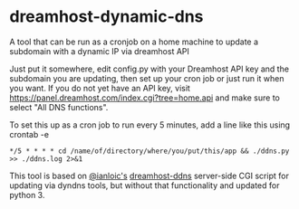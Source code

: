 # dreamhost-dynamic-dns
A tool that can be run as a cronjob on a home machine to update a subdomain with a dynamic IP via dreamhost API

Just put it somewhere, edit config.py with your Dreamhost API key and the subdomain you are updating, then set up your cron job or just run it when you want.
If you do not yet have an API key, visit https://panel.dreamhost.com/index.cgi?tree=home.api and make sure to select "All DNS functions".

To set this up as a cron job to run every 5 minutes, add a line like this using crontab -e

```*/5 * * * * cd /name/of/directory/where/you/put/this/app && ./ddns.py >> ./ddns.log 2>&1```

This tool is based on [@ianloic's](https://github.com/ianloic) [dreamhost-ddns](https://github.com/ianloic/dreamhost-ddns) server-side CGI script for updating via dyndns tools, but without that functionality and updated for python 3.
